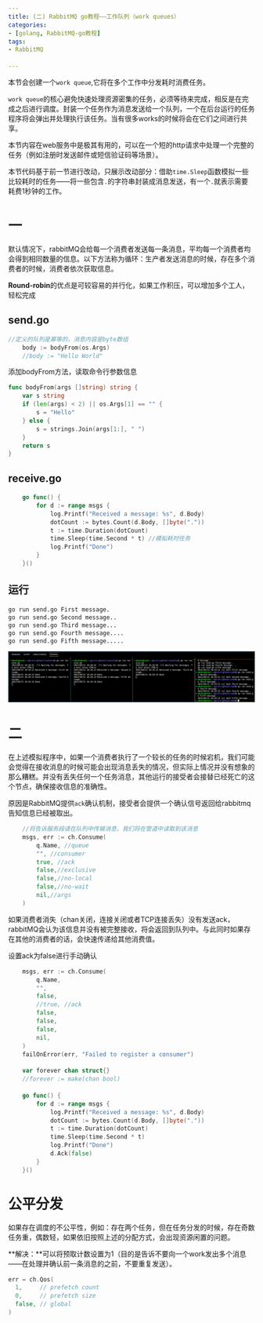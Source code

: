 ```yaml
---
title: (二) RabbitMQ go教程——工作队列（work queues）
categories: 
- [golang, RabbitMQ-go教程]
tags:
- RabbitMQ

---
```




本节会创建一个`work queue`,它将在多个工作中分发耗时消费任务。

`work queue`的核心避免快速处理资源密集的任务，必须等待来完成，相反是在完成之后进行调度。封装一个任务作为消息发送给一个队列，一个在后台运行的任务程序将会弹出并处理执行该任务。当有很多works的时候将会在它们之间进行共享。

本节内容在web服务中是极其有用的，可以在一个短的http请求中处理一个完整的任务（例如注册时发送邮件或短信验证码等场景）。

本节代码基于前一节进行改动，只展示改动部分：借助`time.Sleep`函数模拟一些比较耗时的任务——将一些包含`.`的字符串封装成消息发送，有一个`.`就表示需要耗费1秒钟的工作。

# 一

默认情况下，rabbitMQ会给每一个消费者发送每一条消息，平均每一个消费者均会得到相同数量的信息。以下方法称为循环：生产者发送消息的时候，存在多个消费者的时候，消费者依次获取信息。

**Round-robin**的优点是可较容易的并行化，如果工作积压，可以增加多个工人，轻松完成

## send.go

```go
//定义的队列是幂等的，消息内容是byte数组
	body := bodyFrom(os.Args)
	//body := "Hello World"

```

添加bodyFrom方法，读取命令行参数信息

```go
func bodyFrom(args []string) string {
	var s string
	if (len(args) < 2) || os.Args[1] == "" {
		s = "Hello"
	} else {
		s = strings.Join(args[1:], " ")
	}
	return s
}
```

## receive.go

```go
	go func() {
		for d := range msgs {
			log.Printf("Received a message: %s", d.Body)
			dotCount := bytes.Count(d.Body, []byte("."))
			t := time.Duration(dotCount)
			time.Sleep(time.Second * t) //模拟耗时任务
			log.Printf("Done")
		}
	}()
```

## 运行

```shell
go run send.go First message.
go run send.go Second message..
go run send.go Third message...
go run send.go Fourth message....
go run send.go Fifth message.....
```

![1663727458340](工作队列/1663727458340.png)

# 二

在上述模拟程序中，如果一个消费者执行了一个较长的任务的时候宕机，我们可能会觉得在接收消息的时候可能会出现消息丢失的情况，但实际上情况并没有想象的那么糟糕。并没有丢失任何一个任务消息，其他运行的接受者会接替已经死亡的这个节点，确保接收信息的准确性。

原因是RabbitMQ提供`ack`确认机制，接受者会提供一个确认信号返回给rabbitmq告知信息已经被取出。

```go
	//将告诉服务段请在队列中传输消息，我们将在管道中读取到该消息
	msgs, err := ch.Consume(
		q.Name, //queue
		"", //consumer
		true, //ack
		false,//exclusive
		false,//no-local
		false,//no-wait
		nil,//args
	)
```

如果消费者消失（chan关闭，连接关闭或者TCP连接丢失）没有发送ack，rabbitMQ会认为该信息并没有被完整接收，将会返回到队列中。与此同时如果存在其他的消费者的话，会快速传递给其他消费值。

设置ack为false进行手动确认

```go
	msgs, err := ch.Consume(
		q.Name,
		"",
		false,
		//true, //ack
		false,
		false,
		false,
		nil,
	)
	failOnError(err, "Failed to register a consumer")

	var forever chan struct{}
	//forever := make(chan bool)

	go func() {
		for d := range msgs {
			log.Printf("Received a message: %s", d.Body)
			dotCount := bytes.Count(d.Body, []byte("."))
			t := time.Duration(dotCount)
			time.Sleep(time.Second * t)
			log.Printf("Done")
			d.Ack(false)
		}
	}()
```

# 公平分发

如果存在调度的不公平性，例如：存在两个任务，但在任务分发的时候，存在奇数任务重，偶数轻，如果依旧按照上述的分配方式，会出现资源闲置的问题。

**解决：**可以将预取计数设置为1（目的是告诉不要向一个work发出多个消息——在处理并确认前一条消息的之前，不要重复发送）。

```go
err = ch.Qos(
  1,     // prefetch count
  0,     // prefetch size
  false, // global
)
```
